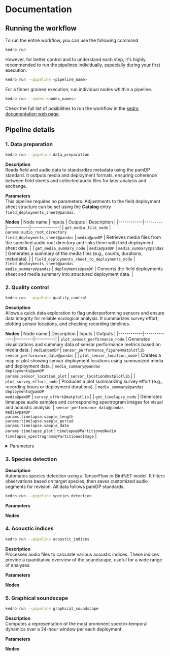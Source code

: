 # Documentation

## Running the workflow

To run the entire workflow, you can use the following command

```bash
kedro run
```
However, for better control and to understand each step, it's highly recommended to run the pipelines individually, especially during your first execution.

```bash
kedro run --pipeline <pipeline_name>
```

For a finner grained execution, run individual nodes whithin a pipeline.

```bash
kedro run --nodes <nodes_names>
```

Check the full list of posibilities to run the workflow in the [kedro documentation web page](https://docs.kedro.org/en/1.0.0/getting-started/commands_reference/#kedro-run).

## Pipeline details

### 1. Data preparation

```bash
kedro run --pipeline data_preparation
```

**Description**<br>
Reads field and audio data to standardize metadata using the pamDP standard. It outputs media and deployment formats, ensuring coherence between field sheets and collected audio files for later analysis and exchange.

**Parameters**<br>
This pipeline requires no parameters. Adjustments to the field deployment sheet structure can be set using the **Catalog** entry `field_deployments_sheet@pandas`.

**Nodes**
| Node name | Inputs | Outputs | Description |
|------------|---------|-----------|--------------|
| `get_media_file_node` | `params:audio_root_directory`<br>`field_deployments_sheet@pandas` | `media@pamDP` | Retrieves media files from the specified audio root directory and links them with field deployment sheet data. |
| `get_media_summary_node` | `media@pamDP` | `media_summary@pandas` | Generates a summary of the media files (e.g., counts, durations, metadata). |
| `field_deployments_sheet_to_deployments_node` | `field_deployments_sheet@pandas`<br>`media_summary@pandas` | `deployments@pamDP` | Converts the field deployments sheet and media summary into structured deployment data. |


### 2. Quality control

```bash
kedro run --pipeline quality_control
```

**Description**<br>
Allows a quick data exploration to flag underperforming sensors and ensure data integrity for reliable ecological analysis. It summarizes survey effort, plotting sensor locations, and checking recording timelines.

**Nodes**
| Node name | Description | Inputs | Outputs |
|------------|--------------|---------|----------|
| `plot_sensor_performance_node` | Generates visualizations and summary data of sensor performance metrics based on media data. | `media@pamDP` | `sensor_performance_figure@matplotlib`<br>`sensor_performance_data@pandas` |
| `plot_sensor_location_node` | Creates a map or plot showing sensor deployment locations using summarized media and deployment data. | `media_summary@pandas`<br>`deployments@pamDP`<br>`params:sensor_location_plot` | `sensor_location@matplotlib` |
| `plot_survey_effort_node` | Produces a plot summarizing survey effort (e.g., recording hours or deployment durations). | `media_summary@pandas`<br>`deployments@pamDP`<br>`media@pamDP` | `survey_effort@matplotlib` |
| `get_timelapse_node` | Generates timelapse audio samples and corresponding spectrogram images for visual and acoustic analysis. | `sensor_performance_data@pandas`<br>`media@pamDP`<br>`params:timelapse.sample_length`<br>`params:timelapse.sample_period`<br>`params:timelapse.sample_date`<br>`params:timelapse_plot` | `timelapse@PartitionedAudio`<br>`timelapse_spectrograms@PartitionedImage` |

<details>

<summary>Parameters</summary>

| Group | Name | Description | Default Value |
|--------|------|--------------|----------------|
| `sensor_location_plot` | `fig_height` | Figure height (in inches) | `8` |
| `sensor_location_plot` | `fig_width` | Figure width (in inches) | `8` |
| `sensor_location_plot` | `marker_size` | Size of the location markers | `40` |
| `sensor_location_plot` | `marker_color` | Color of the location markers | `'slateblue'` |
| `sensor_location_plot` | `text_size` | Size of the text annotations (if 0 or negative, no text is shown) | `9` |
| `sensor_location_plot` | `alpha` | Transparency level of the markers | `0.7` |
| `timelapse_plot` | `fig_height` | Figure height (in inches) | `4` |
| `timelapse_plot` | `fig_width` | Figure width (in inches) | `15` |
| `timelapse_plot` | `nperseg` | Number of data points per segment | `1024` |
| `timelapse_plot` | `noverlap` | Number of overlapping points | `512` |
| `timelapse_plot` | `flims` | Frequency limits (Hz) | `[0, 24000]` |
| `timelapse_plot` | `db_range` | Dynamic range in decibels | `90` |
| `timelapse_plot` | `colormap` | Colormap options: 'grey', 'viridis', 'plasma', 'inferno', 'cividis' | `'viridis'` |
| `timelapse` | `sample_length` | Length of each sample for timelapse (in seconds) | `5` |
| `timelapse` | `sample_period` | Time interval between samples (e.g., '30min') | `'30min'` |
| `timelapse` | `sample_date` | Specific date for timelapse (YYYY-MM-DD). If null, the date with the most data will be used. | `null` |
</details>

### 3. Species detection

**Description**<br>
Automates species detection using a TensorFlow or BirdNET model. It filters observations based on target species, then saves customized audio segments for revision. All data follows pamDP standards.

```bash
kedro run --pipeline species_detection
```
**Parameters**<br>

**Nodes**

### 4. Acoustic indices

```bash
kedro run --pipeline acoustic_indices
```

**Description**<br>
Processes audio files to calculate various acoustic indices. These indices provide a quantitative overview of the soundscape, useful for a wide range of analyses.

**Parameters**<br>

**Nodes**

### 5. Graphical soundscape

```bash
kedro run --pipeline graphical_soundscape
```

**Description**<br>
Computes a representation of the most prominent spectro-temporal dynamics over a 24-hour window per each deployment.

**Parameters**<br>

**Nodes**
